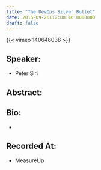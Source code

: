 ```yaml
---
title: "The DevOps Silver Bullet"
date: 2015-09-26T12:08:46.0000000
draft: false
---
```


{{< vimeo 140648038 >}}

## Speaker:

 - Peter Siri

## Abstract:



## Bio:

 - 

## Recorded At:

 - MeasureUp

